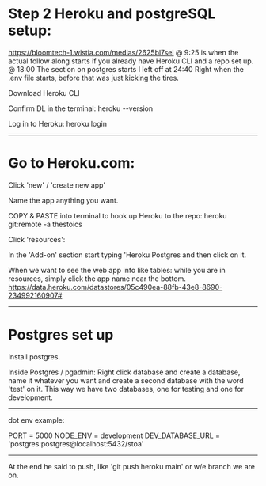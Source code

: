 # Step 2 Heroku and postgreSQL setup: 
https://bloomtech-1.wistia.com/medias/2625bl7sei
@ 9:25 is when the actual follow along starts if you already have Heroku CLI and a repo set up.
@ 18:00 The section on postgres starts
I left off at 24:40 Right when the .env file starts, before that was just kicking the tires. 

Download Heroku CLI


Confirm DL in the terminal:
heroku --version


Log in to Heroku:
heroku login


______________________________________


# Go to Heroku.com:

Click 'new' / 'create new app'


Name the app anything you want.


COPY & PASTE into terminal to hook up Heroku to the repo:
heroku git:remote -a thestoics


Click 'resources':


In the 'Add-on' section start typing 'Heroku Postgres and then click on it.



When we want to see the web app info like tables: while you are in resources, simply click the app name near the bottom. https://data.heroku.com/datastores/05c490ea-88fb-43e8-8690-234992160907#




_______________________________________________________





# Postgres set up 


Install postgres.


Inside Postgres / pgadmin:
Right click database and create a database, name it whatever you want and create a second database with the word 'test'  on it. This way we have two databases, one for testing and one for development. 






















____________________________

dot env example:

PORT = 5000
NODE_ENV = development
DEV_DATABASE_URL = 'postgres:postgres@localhost:5432/stoa'


___________________________



At the end he said to push, like 'git push heroku main' or w/e branch we are on.










